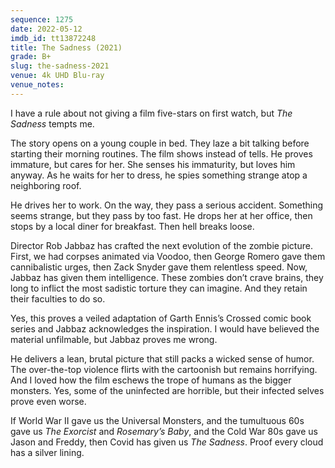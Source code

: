 ```yaml
---
sequence: 1275
date: 2022-05-12
imdb_id: tt13872248
title: The Sadness (2021)
grade: B+
slug: the-sadness-2021
venue: 4k UHD Blu-ray
venue_notes:
---
```


I have a rule about not giving a film five-stars on first watch, but _The Sadness_ tempts me.

<!-- end -->

The story opens on a young couple in bed. They laze a bit talking before starting their morning routines. The film shows instead of tells. He proves immature, but cares for her. She senses his immaturity, but loves him anyway. As he waits for her to dress, he spies something strange atop a neighboring roof.

He drives her to work. On the way, they pass a serious accident. Something seems strange, but they pass by too fast. He drops her at her office, then stops by a local diner for breakfast. Then hell breaks loose.

Director Rob Jabbaz has crafted the next evolution of the zombie picture. First, we had corpses animated via Voodoo, then George Romero gave them cannibalistic urges, then Zack Snyder gave them relentless speed. Now, Jabbaz has given them intelligence. These zombies don’t crave brains, they long to inflict the most sadistic torture they can imagine. And they retain their faculties to do so.

Yes, this proves a veiled adaptation of Garth Ennis’s Crossed comic book series and Jabbaz acknowledges the inspiration. I would have believed the material unfilmable, but Jabbaz proves me wrong.

He delivers a lean, brutal picture that still packs a wicked sense of humor. The over-the-top violence flirts with the cartoonish but remains horrifying. And I loved how the film eschews the trope of humans as the bigger monsters. Yes, some of the uninfected are horrible, but their infected selves prove even worse.

If World War II gave us the Universal Monsters, and the tumultuous 60s gave us <span data-imdb-id="tt0070047">_The Exorcist_</span> and <span data-imdb-id="tt0063522">_Rosemary’s Baby_</span>, and the Cold War 80s gave us Jason and Freddy, then Covid has given us _The Sadness_. Proof every cloud has a silver lining.
